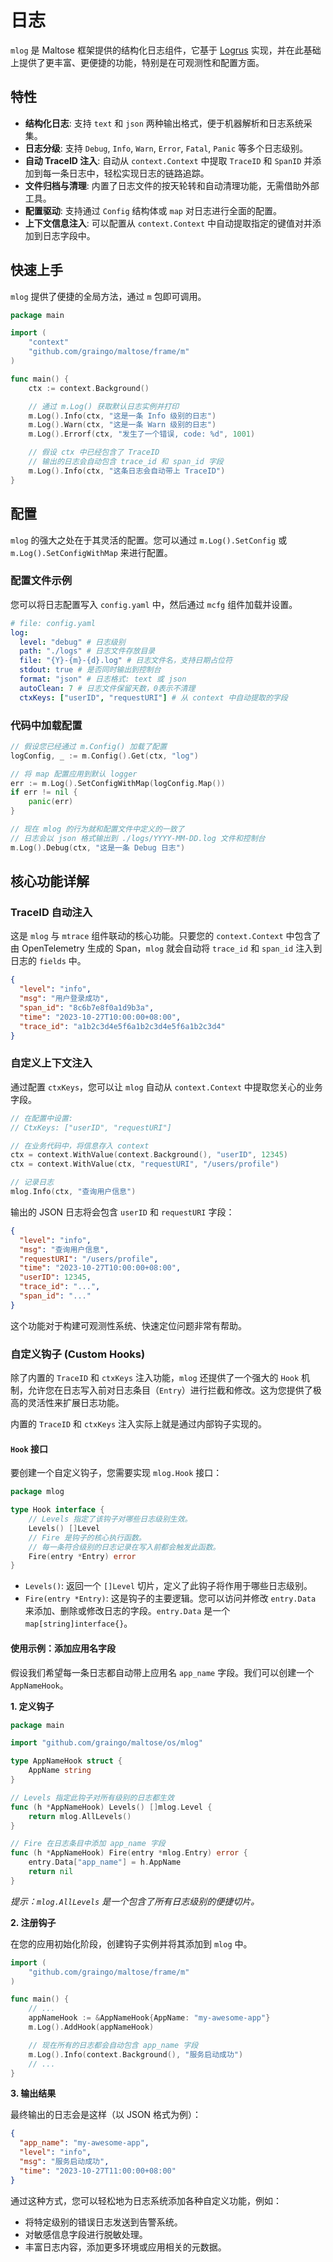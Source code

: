 # 日志

`mlog` 是 Maltose 框架提供的结构化日志组件，它基于 [Logrus](https://github.com/sirupsen/logrus) 实现，并在此基础上提供了更丰富、更便捷的功能，特别是在可观测性和配置方面。

## 特性

- **结构化日志**: 支持 `text` 和 `json` 两种输出格式，便于机器解析和日志系统采集。
- **日志分级**: 支持 `Debug`, `Info`, `Warn`, `Error`, `Fatal`, `Panic` 等多个日志级别。
- **自动 TraceID 注入**: 自动从 `context.Context` 中提取 `TraceID` 和 `SpanID` 并添加到每一条日志中，轻松实现日志的链路追踪。
- **文件归档与清理**: 内置了日志文件的按天轮转和自动清理功能，无需借助外部工具。
- **配置驱动**: 支持通过 `Config` 结构体或 `map` 对日志进行全面的配置。
- **上下文信息注入**: 可以配置从 `context.Context` 中自动提取指定的键值对并添加到日志字段中。

## 快速上手

`mlog` 提供了便捷的全局方法，通过 `m` 包即可调用。

```go
package main

import (
	"context"
	"github.com/graingo/maltose/frame/m"
)

func main() {
    ctx := context.Background()

    // 通过 m.Log() 获取默认日志实例并打印
    m.Log().Info(ctx, "这是一条 Info 级别的日志")
    m.Log().Warn(ctx, "这是一条 Warn 级别的日志")
    m.Log().Errorf(ctx, "发生了一个错误, code: %d", 1001)

    // 假设 ctx 中已经包含了 TraceID
    // 输出的日志会自动包含 trace_id 和 span_id 字段
    m.Log().Info(ctx, "这条日志会自动带上 TraceID")
}
```

## 配置

`mlog` 的强大之处在于其灵活的配置。您可以通过 `m.Log().SetConfig` 或 `m.Log().SetConfigWithMap` 来进行配置。

### 配置文件示例

您可以将日志配置写入 `config.yaml` 中，然后通过 `mcfg` 组件加载并设置。

```yaml
# file: config.yaml
log:
  level: "debug" # 日志级别
  path: "./logs" # 日志文件存放目录
  file: "{Y}-{m}-{d}.log" # 日志文件名，支持日期占位符
  stdout: true # 是否同时输出到控制台
  format: "json" # 日志格式: text 或 json
  autoClean: 7 # 日志文件保留天数，0表示不清理
  ctxKeys: ["userID", "requestURI"] # 从 context 中自动提取的字段
```

### 代码中加载配置

```go
// 假设您已经通过 m.Config() 加载了配置
logConfig, _ := m.Config().Get(ctx, "log")

// 将 map 配置应用到默认 logger
err := m.Log().SetConfigWithMap(logConfig.Map())
if err != nil {
    panic(err)
}

// 现在 mlog 的行为就和配置文件中定义的一致了
// 日志会以 json 格式输出到 ./logs/YYYY-MM-DD.log 文件和控制台
m.Log().Debug(ctx, "这是一条 Debug 日志")
```

## 核心功能详解

### TraceID 自动注入

这是 `mlog` 与 `mtrace` 组件联动的核心功能。只要您的 `context.Context` 中包含了由 OpenTelemetry 生成的 Span，`mlog` 就会自动将 `trace_id` 和 `span_id` 注入到日志的 `fields` 中。

```json
{
  "level": "info",
  "msg": "用户登录成功",
  "span_id": "8c6b7e8f0a1d9b3a",
  "time": "2023-10-27T10:00:00+08:00",
  "trace_id": "a1b2c3d4e5f6a1b2c3d4e5f6a1b2c3d4"
}
```

### 自定义上下文注入

通过配置 `ctxKeys`，您可以让 `mlog` 自动从 `context.Context` 中提取您关心的业务字段。

```go
// 在配置中设置:
// CtxKeys: ["userID", "requestURI"]

// 在业务代码中，将信息存入 context
ctx = context.WithValue(context.Background(), "userID", 12345)
ctx = context.WithValue(ctx, "requestURI", "/users/profile")

// 记录日志
mlog.Info(ctx, "查询用户信息")
```

输出的 JSON 日志将会包含 `userID` 和 `requestURI` 字段：

```json
{
  "level": "info",
  "msg": "查询用户信息",
  "requestURI": "/users/profile",
  "time": "2023-10-27T10:00:00+08:00",
  "userID": 12345,
  "trace_id": "...",
  "span_id": "..."
}
```

这个功能对于构建可观测性系统、快速定位问题非常有帮助。

### 自定义钩子 (Custom Hooks)

除了内置的 `TraceID` 和 `ctxKeys` 注入功能，`mlog` 还提供了一个强大的 `Hook` 机制，允许您在日志写入前对日志条目（`Entry`）进行拦截和修改。这为您提供了极高的灵活性来扩展日志功能。

内置的 `TraceID` 和 `ctxKeys` 注入实际上就是通过内部钩子实现的。

#### `Hook` 接口

要创建一个自定义钩子，您需要实现 `mlog.Hook` 接口：

```go
package mlog

type Hook interface {
	// Levels 指定了该钩子对哪些日志级别生效。
	Levels() []Level
	// Fire 是钩子的核心执行函数。
	// 每一条符合级别的日志记录在写入前都会触发此函数。
	Fire(entry *Entry) error
}
```

- `Levels()`: 返回一个 `[]Level` 切片，定义了此钩子将作用于哪些日志级别。
- `Fire(entry *Entry)`: 这是钩子的主要逻辑。您可以访问并修改 `entry.Data` 来添加、删除或修改日志的字段。`entry.Data` 是一个 `map[string]interface{}`。

#### 使用示例：添加应用名字段

假设我们希望每一条日志都自动带上应用名 `app_name` 字段。我们可以创建一个 `AppNameHook`。

**1. 定义钩子**

```go
package main

import "github.com/graingo/maltose/os/mlog"

type AppNameHook struct {
    AppName string
}

// Levels 指定此钩子对所有级别的日志都生效
func (h *AppNameHook) Levels() []mlog.Level {
    return mlog.AllLevels()
}

// Fire 在日志条目中添加 app_name 字段
func (h *AppNameHook) Fire(entry *mlog.Entry) error {
    entry.Data["app_name"] = h.AppName
    return nil
}
```

_提示：`mlog.AllLevels` 是一个包含了所有日志级别的便捷切片。_

**2. 注册钩子**

在您的应用初始化阶段，创建钩子实例并将其添加到 `mlog` 中。

```go
import (
    "github.com/graingo/maltose/frame/m"
)

func main() {
    // ...
    appNameHook := &AppNameHook{AppName: "my-awesome-app"}
    m.Log().AddHook(appNameHook)

    // 现在所有的日志都会自动包含 app_name 字段
    m.Log().Info(context.Background(), "服务启动成功")
    // ...
}
```

**3. 输出结果**

最终输出的日志会是这样（以 JSON 格式为例）：

```json
{
  "app_name": "my-awesome-app",
  "level": "info",
  "msg": "服务启动成功",
  "time": "2023-10-27T11:00:00+08:00"
}
```

通过这种方式，您可以轻松地为日志系统添加各种自定义功能，例如：

- 将特定级别的错误日志发送到告警系统。
- 对敏感信息字段进行脱敏处理。
- 丰富日志内容，添加更多环境或应用相关的元数据。
